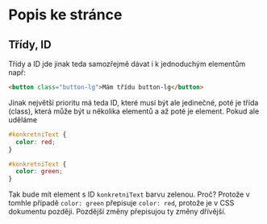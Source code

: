 # Popis ke stránce
## Třídy, ID
Třídy a ID jde jinak teda samozřejmě dávat i k jednoduchým elementům např:
```html
<button class="button-lg">Mám třídu button-lg</button>
```

Jinak největší prioritu má teda ID, které musí být ale jedinečné, poté je třída (class), která může být u několika elementů a až poté je element.
Pokud ale uděláme 
```css
#konkretniText {
  color: red;
}

#konkretniText {
  color: green;
}
```
Tak bude mít element s ID `konkretniText` barvu zelenou. Proč? Protože v tomhle případě `color: green` přepisuje `color: red`, protože je v CSS dokumentu později. Pozdější změny přepisujou ty změny dřívější.
##
